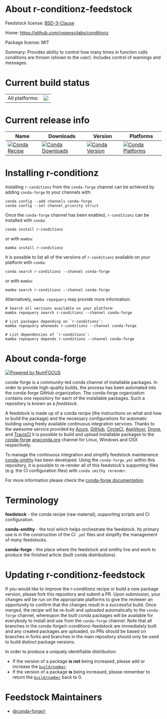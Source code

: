 About r-conditionz-feedstock
============================

Feedstock license: [BSD-3-Clause](https://github.com/conda-forge/r-conditionz-feedstock/blob/main/LICENSE.txt)

Home: https://github.com/ropenscilabs/conditionz

Package license: MIT

Summary: Provides ability to control how many times in function calls conditions are thrown (shown to the user). Includes control of warnings and messages.

Current build status
====================


<table><tr><td>All platforms:</td>
    <td>
      <a href="https://dev.azure.com/conda-forge/feedstock-builds/_build/latest?definitionId=9975&branchName=main">
        <img src="https://dev.azure.com/conda-forge/feedstock-builds/_apis/build/status/r-conditionz-feedstock?branchName=main">
      </a>
    </td>
  </tr>
</table>

Current release info
====================

| Name | Downloads | Version | Platforms |
| --- | --- | --- | --- |
| [![Conda Recipe](https://img.shields.io/badge/recipe-r--conditionz-green.svg)](https://anaconda.org/conda-forge/r-conditionz) | [![Conda Downloads](https://img.shields.io/conda/dn/conda-forge/r-conditionz.svg)](https://anaconda.org/conda-forge/r-conditionz) | [![Conda Version](https://img.shields.io/conda/vn/conda-forge/r-conditionz.svg)](https://anaconda.org/conda-forge/r-conditionz) | [![Conda Platforms](https://img.shields.io/conda/pn/conda-forge/r-conditionz.svg)](https://anaconda.org/conda-forge/r-conditionz) |

Installing r-conditionz
=======================

Installing `r-conditionz` from the `conda-forge` channel can be achieved by adding `conda-forge` to your channels with:

```
conda config --add channels conda-forge
conda config --set channel_priority strict
```

Once the `conda-forge` channel has been enabled, `r-conditionz` can be installed with `conda`:

```
conda install r-conditionz
```

or with `mamba`:

```
mamba install r-conditionz
```

It is possible to list all of the versions of `r-conditionz` available on your platform with `conda`:

```
conda search r-conditionz --channel conda-forge
```

or with `mamba`:

```
mamba search r-conditionz --channel conda-forge
```

Alternatively, `mamba repoquery` may provide more information:

```
# Search all versions available on your platform:
mamba repoquery search r-conditionz --channel conda-forge

# List packages depending on `r-conditionz`:
mamba repoquery whoneeds r-conditionz --channel conda-forge

# List dependencies of `r-conditionz`:
mamba repoquery depends r-conditionz --channel conda-forge
```


About conda-forge
=================

[![Powered by
NumFOCUS](https://img.shields.io/badge/powered%20by-NumFOCUS-orange.svg?style=flat&colorA=E1523D&colorB=007D8A)](https://numfocus.org)

conda-forge is a community-led conda channel of installable packages.
In order to provide high-quality builds, the process has been automated into the
conda-forge GitHub organization. The conda-forge organization contains one repository
for each of the installable packages. Such a repository is known as a *feedstock*.

A feedstock is made up of a conda recipe (the instructions on what and how to build
the package) and the necessary configurations for automatic building using freely
available continuous integration services. Thanks to the awesome service provided by
[Azure](https://azure.microsoft.com/en-us/services/devops/), [GitHub](https://github.com/),
[CircleCI](https://circleci.com/), [AppVeyor](https://www.appveyor.com/),
[Drone](https://cloud.drone.io/welcome), and [TravisCI](https://travis-ci.com/)
it is possible to build and upload installable packages to the
[conda-forge](https://anaconda.org/conda-forge) [anaconda.org](https://anaconda.org/)
channel for Linux, Windows and OSX respectively.

To manage the continuous integration and simplify feedstock maintenance
[conda-smithy](https://github.com/conda-forge/conda-smithy) has been developed.
Using the ``conda-forge.yml`` within this repository, it is possible to re-render all of
this feedstock's supporting files (e.g. the CI configuration files) with ``conda smithy rerender``.

For more information please check the [conda-forge documentation](https://conda-forge.org/docs/).

Terminology
===========

**feedstock** - the conda recipe (raw material), supporting scripts and CI configuration.

**conda-smithy** - the tool which helps orchestrate the feedstock.
                   Its primary use is in the construction of the CI ``.yml`` files
                   and simplify the management of *many* feedstocks.

**conda-forge** - the place where the feedstock and smithy live and work to
                  produce the finished article (built conda distributions)


Updating r-conditionz-feedstock
===============================

If you would like to improve the r-conditionz recipe or build a new
package version, please fork this repository and submit a PR. Upon submission,
your changes will be run on the appropriate platforms to give the reviewer an
opportunity to confirm that the changes result in a successful build. Once
merged, the recipe will be re-built and uploaded automatically to the
`conda-forge` channel, whereupon the built conda packages will be available for
everybody to install and use from the `conda-forge` channel.
Note that all branches in the conda-forge/r-conditionz-feedstock are
immediately built and any created packages are uploaded, so PRs should be based
on branches in forks and branches in the main repository should only be used to
build distinct package versions.

In order to produce a uniquely identifiable distribution:
 * If the version of a package **is not** being increased, please add or increase
   the [``build/number``](https://docs.conda.io/projects/conda-build/en/latest/resources/define-metadata.html#build-number-and-string).
 * If the version of a package **is** being increased, please remember to return
   the [``build/number``](https://docs.conda.io/projects/conda-build/en/latest/resources/define-metadata.html#build-number-and-string)
   back to 0.

Feedstock Maintainers
=====================

* [@conda-forge/r](https://github.com/conda-forge/r/)

